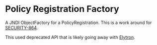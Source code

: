 Policy Registration Factory
===========================

A JNDI ObjectFactory for a PolicyRegistration. This is a work around for [SECURITY-864](https://issues.jboss.org/browse/SECURITY-864).

This used deprecated API that is likely going away with [Elytron](https://docs.jboss.org/author/display/WFLY/WildFly+Elytron+Security).
